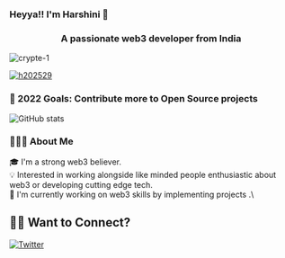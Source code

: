 ### **Heyya!! I'm Harshini** 👋
<h3 align="center">A passionate web3 developer from India</h3>

<p align="left"> <img src="https://komarev.com/ghpvc/?username=crypte-1&label=Profile%20views&color=0e75b6&style=flat" alt="crypte-1" /> </p>

<p align="left"> <a href="https://twitter.com/h202529" target="blank"><img src="https://img.shields.io/twitter/follow/h202529?logo=twitter&style=for-the-badge" alt="h202529" /></a> </p>



### 🚀 2022 Goals: Contribute more to Open Source projects

![GitHub stats](https://github-readme-stats.vercel.app/api?username=crypte-1&show_icons=true&theme=dracula) 
 

### 👨🏻‍💻 About Me
🎓 I'm a strong web3 believer.\
💡 Interested in working alongside like minded people enthusiastic about web3 or developing cutting edge tech.\
🌱 I'm currently working on web3 skills by implementing projects .\


## 🤝🏻 Want to Connect?

<a href = "https://twitter.com/h202529"> <img src= "" alt = "Twitter"/></a>
 
